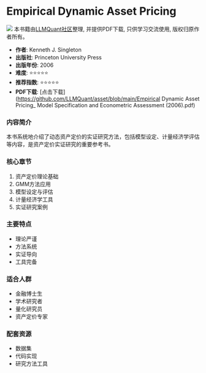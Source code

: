 # Empirical Dynamic Asset Pricing

![](https://fastly.jsdelivr.net/gh/bucketio/img3@main/2024/09/04/1725464231869-e0b2f727-2a0f-4270-bf6c-31ddc350426a.gif)
本书籍由[LLMQuant社区](https://llmquant.com/)整理, 并提供PDF下载, 只供学习交流使用, 版权归原作者所有。

- **作者**: Kenneth J. Singleton
- **出版社**: Princeton University Press
- **出版年份**: 2006
- **难度**: ⭐⭐⭐⭐⭐
- **推荐指数**: ⭐⭐⭐⭐⭐
- **PDF下载**: [点击下载](https://github.com/LLMQuant/asset/blob/main/Empirical Dynamic Asset Pricing_ Model Specification and Econometric Assessment (2006).pdf)

### 内容简介

本书系统地介绍了动态资产定价的实证研究方法，包括模型设定、计量经济学评估等内容，是资产定价实证研究的重要参考书。

### 核心章节

1. 资产定价理论基础
2. GMM方法应用
3. 模型设定与评估
4. 计量经济学工具
5. 实证研究案例

### 主要特点

- 理论严谨
- 方法系统
- 实证导向
- 工具完备

### 适合人群

- 金融博士生
- 学术研究者
- 量化研究员
- 资产定价专家

### 配套资源

- 数据集
- 代码实现
- 研究方法工具
